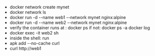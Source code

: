 - docker network create mynet
- docker network ls
- docker run -d --name web1 --network mynet nginx:alpine
- docker run -d --name web2 --network mynet nginx:alpine
- verify the container runs at : docker ps 
if not:
docker ps -a
docker log <container>
- docker exec -it web2 sh
- inside the shell: run
- apk add --no-cache curl
- curl http://web1